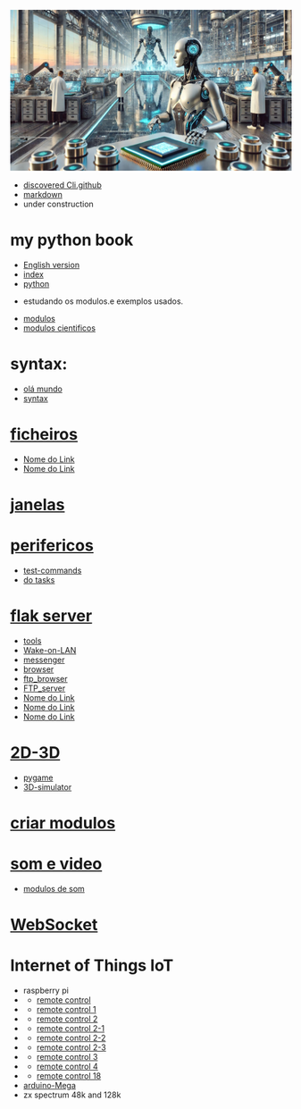 ![today](https://github.com/0joseDark/my-python-book/blob/main/imagens/fabrica-futurista-2.jpg)
- [discovered Cli.github](https://github.com/0joseDark/discovered_Cli.github)
- [markdown](https://github.com/0joseDark/my-python-book/blob/main/markdown.md)
- under construction
# my python book
- [English version](https://github.com/0joseDark/my-python-book/blob/main/English/README.md)
- [index](https://github.com/0joseDark/my-python-book/blob/main/index.md)
- [python](https://github.com/0joseDark/my-python-book/blob/main/python.md)
* estudando os modulos.e exemplos usados.
- [modulos](https://github.com/0joseDark/my-python-book/blob/main/modulos.md)
- [modulos cientificos](https://github.com/0joseDark/my-python-book/blob/main/modulos-cientificos.md)
# syntax:
- [olá mundo](https://github.com/0joseDark/my-python-book/blob/main/scripts/ol%C3%A1_mundo.py)
- [syntax](https://github.com/0joseDark/my-python-book/blob/main/scripts/syntax.py)
# [ficheiros](https://github.com/0joseDark/my-python-book/blob/main/ficheiros.md)
- [Nome do Link](caminho/para/o/file.md)
- [Nome do Link](caminho/para/o/file.md)

# [janelas](https://github.com/0joseDark/my-python-book/blob/main/janelas.md)
# [perifericos](https://github.com/0joseDark/my-python-book/blob/main/perifericos.md)
- [test-commands](https://github.com/0joseDark/test-commands)
- [do tasks](https://github.com/0joseDark/do-tasks)
# [flak server](https://github.com/0joseDark/my-python-book/blob/main/flask-server.md)
- [tools](https://github.com/0joseDark/firewall-tools)
- [Wake-on-LAN](https://github.com/0joseDark/Wake-on-LAN/blob/main/README.md)
- [messenger](https://github.com/0joseDark/messenger)
- [browser](https://github.com/0joseDark/browser)
- [ftp_browser](https://github.com/0joseDark/ftp_browser)
- [FTP_server](https://github.com/0joseDark/FTP_server)
- [Nome do Link](caminho/para/o/file.md)
- [Nome do Link](caminho/para/o/file.md)
- [Nome do Link](caminho/para/o/file.md)
# [2D-3D](https://github.com/0joseDark/my-python-book/blob/main/2D-3D.md)
- [pygame](https://github.com/0joseDark/test-with-pygame)
- [3D-simulator](https://github.com/0joseDark/3D-simulator)
# [criar modulos](https://github.com/0joseDark/my-python-book/blob/main/criar-modulos.md)
# [som e video](https://github.com/0joseDark/my-python-book/blob/main/som-v%C3%ADdeo.md)
- [modulos de som](https://github.com/0joseDark/my-python-book/blob/main/modulos-som.md)
# [WebSocket](https://github.com/0joseDark/my-python-book/blob/main/WebSocket.md)
# Internet of Things IoT
- raspberry pi
- - [remote control](https://github.com/0joseDark/Remote-Control)
- - [remote control 1](https://github.com/0joseDark/Remote-Control-1)
- - [remote control 2](https://github.com/0joseDark/remote-control-2)
- - [remote control 2-1](https://github.com/0joseDark/remote-control-2-1)
- - [remote control 2-2](https://github.com/0joseDark/remote-control-2-2)
- - [remote control 2-3](https://github.com/0joseDark/remote-contrl-2-3)
- - [remote control 3](https://github.com/0joseDark/remote-control-3)
- - [remote control 4](https://github.com/0joseDark/remote-control-4)
- - [remote control 18](https://github.com/0joseDark/remote-control-18)
- [arduino-Mega](https://github.com/0joseDark/my-python-book/blob/main/mega-arduino.md)
- zx spectrum 48k and 128k

